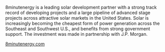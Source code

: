 8minutenergy is a leading solar development partner with a strong track record of developing projects and a large pipeline of advanced stage projects across attractive solar markets in the United States. Solar is increasingly becoming the cheapest form of power generation across the Southeast and Southwest U.S., and benefits from strong government support. The investment was made in partnership with J.P. Morgan.


[8minutenergy.com](https://www.8minutenergy.com/)
